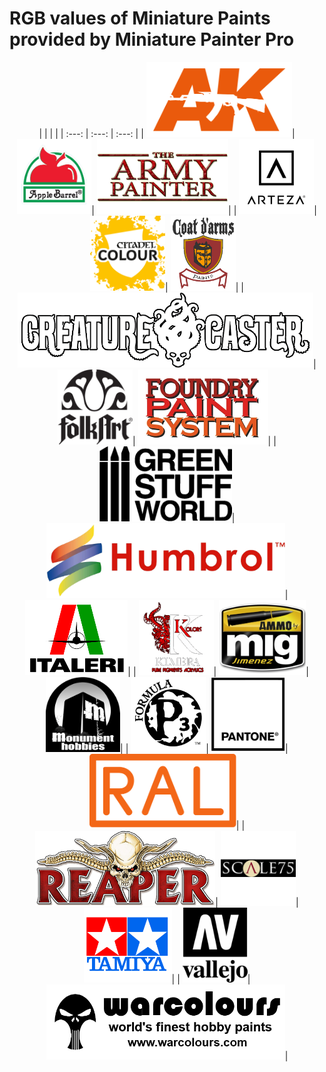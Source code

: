 # RGB values of Miniature Paints provided by Miniature Painter Pro

<p align="center">
|  |  |  |
| :---: | :---: | :---: |
|  <a href="paints/AK.md"> <img src="logos/AK.png" height="120" /></a>|  <a href="paints/AppleBarrel.md"> <img src="logos/AppleBarrel.png" height="120" /></a>|  <a href="paints/Army_Painter.md"> <img src="logos/Army_Painter.png" height="120" /></a>|
|  <a href="paints/Arteza.md"> <img src="logos/Arteza.png" height="120" /></a>|  <a href="paints/Citadel_Colour.md"> <img src="logos/Citadel_Colour.png" height="120" /></a>|  <a href="paints/CoatDArmes.md"> <img src="logos/CoatDArmes.png" height="120" /></a>|
|  <a href="paints/Creature.md"> <img src="logos/Creature.png" height="120" /></a>|  <a href="paints/FolkArt.md"> <img src="logos/FolkArt.png" height="120" /></a>|  <a href="paints/Foundry.md"> <img src="logos/Foundry.png" height="120" /></a>|
|  <a href="paints/GreenStuffWorld.md"> <img src="logos/GreenStuffWorld.png" height="120" /></a>|  <a href="paints/Humbrol.md"> <img src="logos/Humbrol.png" height="120" /></a>|  <a href="paints/Italeri.md"> <img src="logos/Italeri.png" height="120" /></a>|
|  <a href="paints/KimeraKolors.md"> <img src="logos/KimeraKolors.png" height="120" /></a>|  <a href="paints/Mig.md"> <img src="logos/Mig.png" height="120" /></a>|  <a href="paints/Monument.md"> <img src="logos/Monument.png" height="120" /></a>|
|  <a href="paints/P3.md"> <img src="logos/P3.png" height="120" /></a>|  <a href="paints/Pantone.md"> <img src="logos/Pantone.png" height="120" /></a>|  <a href="paints/RAL.md"> <img src="logos/RAL.png" height="120" /></a>|
|  <a href="paints/Reaper.md"> <img src="logos/Reaper.png" height="120" /></a>|  <a href="paints/Scale75.md"> <img src="logos/Scale75.png" height="120" /></a>|  <a href="paints/Tamiya.md"> <img src="logos/Tamiya.png" height="120" /></a>|
|  <a href="paints/Vallejo.md"> <img src="logos/Vallejo.png" height="120" /></a>|  <a href="paints/Warcolours.md"> <img src="logos/Warcolours.png" height="120" /></a>|
</p>


